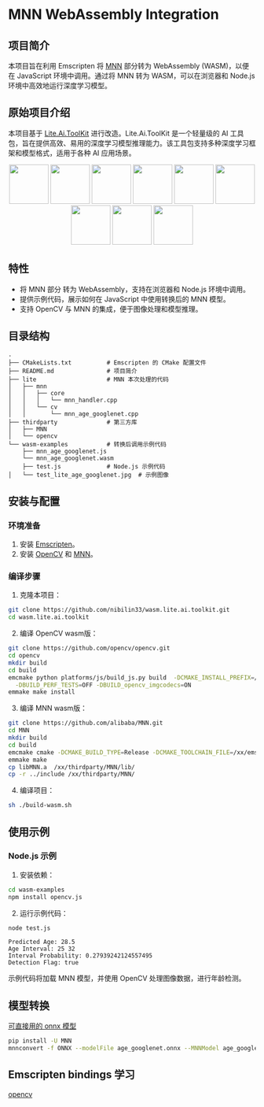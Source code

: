 # MNN WebAssembly Integration

## 项目简介

本项目旨在利用 Emscripten 将 [MNN](https://github.com/alibaba/MNN) 部分转为 WebAssembly (WASM)，以便在 JavaScript 环境中调用。通过将 MNN 转为 WASM，可以在浏览器和 Node.js 环境中高效地运行深度学习模型。

## 原始项目介绍
本项目基于 [Lite.Ai.ToolKit](https://github.com/DefTruth/lite.ai.toolkit) 进行改造。Lite.Ai.ToolKit 是一个轻量级的 AI 工具包，旨在提供高效、易用的深度学习模型推理能力。该工具包支持多种深度学习框架和模型格式，适用于各种 AI 应用场景。
<div align='center'>
  <img src='https://github.com/DefTruth/lite.ai.toolkit/assets/31974251/5b28aed1-e207-4256-b3ea-3b52f9e68aed' height="80px" width="80px">
  <img src='https://github.com/DefTruth/lite.ai.toolkit/assets/31974251/28274741-8745-4665-abff-3a384b75f7fa' height="80px" width="80px">
  <img src='https://github.com/DefTruth/lite.ai.toolkit/assets/31974251/c802858c-6899-4246-8839-5721c43faffe' height="80px" width="80px">
  <img src='https://github.com/DefTruth/lite.ai.toolkit/assets/31974251/20a18d56-297c-4c72-8153-76d4380fc9ec' height="80px" width="80px">
  <img src='https://github.com/DefTruth/lite.ai.toolkit/assets/31974251/f4dd5263-8514-4bb0-a0dd-dbe532481aff' height="80px" width="80px">
  <img src='https://github.com/DefTruth/lite.ai.toolkit/assets/31974251/b6a431d2-225b-416b-8a1e-cf9617d79a63' height="80px" width="80px">
  <img src='https://github.com/DefTruth/lite.ai.toolkit/assets/31974251/84d3ed6a-b711-4c0a-8e92-a2da05a0d04e' height="80px" width="80px">
  <img src='https://github.com/DefTruth/lite.ai.toolkit/assets/31974251/157b9e11-fc92-445b-ae0d-0d859c8663ee' height="80px" width="80px">
  <img src='https://github.com/DefTruth/lite.ai.toolkit/assets/31974251/ef0eeabe-6dbe-4837-9aad-b806a8398697' height="80px" width="80px">  
</div> 

## 特性

- 将 MNN 部分 转为 WebAssembly，支持在浏览器和 Node.js 环境中调用。
- 提供示例代码，展示如何在 JavaScript 中使用转换后的 MNN 模型。
- 支持 OpenCV 与 MNN 的集成，便于图像处理和模型推理。

## 目录结构

```
.
├── CMakeLists.txt          # Emscripten 的 CMake 配置文件
├── README.md               # 项目简介
├── lite                    # MNN 本次处理的代码
│   ├── mnn
│   │   ├── core
│   │   │   └── mnn_handler.cpp
│   │   └── cv
│   │       └── mnn_age_googlenet.cpp
├── thirdparty              # 第三方库
│   ├── MNN
│   └── opencv
└── wasm-examples           # 转换后调用示例代码
    ├── mnn_age_googlenet.js
    └── mnn_age_googlenet.wasm
    ├── test.js             # Node.js 示例代码
│   └── test_lite_age_googlenet.jpg  # 示例图像
```

## 安装与配置

### 环境准备

1. 安装 [Emscripten](https://emscripten.org/docs/getting_started/downloads.html)。
2. 安装 [OpenCV](https://opencv.org/) 和 [MNN](https://github.com/alibaba/MNN)。

### 编译步骤

1. 克隆本项目：

```sh
git clone https://github.com/nibilin33/wasm.lite.ai.toolkit.git
cd wasm.lite.ai.toolkit
```

2. 编译 OpenCV wasm版：

```sh
git clone https://github.com/opencv/opencv.git
cd opencv
mkdir build
cd build
emcmake python platforms/js/build_js.py build  -DCMAKE_INSTALL_PREFIX=/xx/thirdparty/opencv  -DBUILD_TESTS=OFF \
  -DBUILD_PERF_TESTS=OFF -DBUILD_opencv_imgcodecs=ON
emmake make install
```

3. 编译 MNN wasm版：

```sh
git clone https://github.com/alibaba/MNN.git
cd MNN
mkdir build
cd build
emcmake cmake -DCMAKE_BUILD_TYPE=Release -DCMAKE_TOOLCHAIN_FILE=/xx/emsdk/upstream/emscripten/cmake/Modules/Platform/Emscripten.cmake ..
emmake make
cp libMNN.a  /xx/thirdparty/MNN/lib/
cp -r ../include /xx/thirdparty/MNN/
```

4. 编译项目：

```sh
sh ./build-wasm.sh
```

## 使用示例

### Node.js 示例

1. 安装依赖：

```sh
cd wasm-examples
npm install opencv.js
```

2. 运行示例代码：

```sh
node test.js
```
```output result 
Predicted Age: 28.5
Age Interval: 25 32
Interval Probability: 0.27939242124557495
Detection Flag: true
```
示例代码将加载 MNN 模型，并使用 OpenCV 处理图像数据，进行年龄检测。


## 模型转换
[可直接用的 onnx 模型](https://github.com/onnx/models/tree/main)

```sh
pip install -U MNN
mnnconvert -f ONNX --modelFile age_googlenet.onnx --MNNModel age_googlenet.mnn  --bizCode age_googlenet
```

## Emscripten bindings 学习
[opencv](https://github.com/opencv/opencv/blob/4.x/modules/js/src/core_bindings.cpp)
